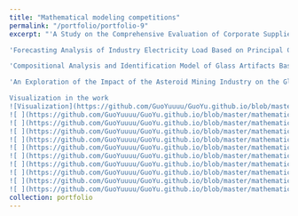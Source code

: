 ```yaml
---
title: "Mathematical modeling competitions"
permalink: "/portfolio/portfolio-9"
excerpt: "'A Study on the Comprehensive Evaluation of Corporate Suppliers and Decision-making on Ordering and Trans-shipment Programs' 

'Forecasting Analysis of Industry Electricity Load Based on Principal Component Regression and ARIMA'

'Compositional Analysis and Identification Model of Glass Artifacts Based on Logistic Regression and Stochastic Prediction'

'An Exploration of the Impact of the Asteroid Mining Industry on the Global Equity Model'

Visualization in the work
![Visualization](https://github.com/GuoYuuuu/GuoYu.github.io/blob/master/mathematical/1.png?raw=true)
![ ](https://github.com/GuoYuuuu/GuoYu.github.io/blob/master/mathematical/2.png?raw=true)
![ ](https://github.com/GuoYuuuu/GuoYu.github.io/blob/master/mathematical/3.png?raw=true)
![ ](https://github.com/GuoYuuuu/GuoYu.github.io/blob/master/mathematical/4.png?raw=true)
![ ](https://github.com/GuoYuuuu/GuoYu.github.io/blob/master/mathematical/5.png?raw=true)
![ ](https://github.com/GuoYuuuu/GuoYu.github.io/blob/master/mathematical/6.png?raw=true)
![ ](https://github.com/GuoYuuuu/GuoYu.github.io/blob/master/mathematical/7.png?raw=true)
![ ](https://github.com/GuoYuuuu/GuoYu.github.io/blob/master/mathematical/8.png?raw=true)
![ ](https://github.com/GuoYuuuu/GuoYu.github.io/blob/master/mathematical/9.png?raw=true)
![ ](https://github.com/GuoYuuuu/GuoYu.github.io/blob/master/mathematical/10.png?raw=true)
![ ](https://github.com/GuoYuuuu/GuoYu.github.io/blob/master/mathematical/11.png?raw=true)"
collection: portfolio
---
```


